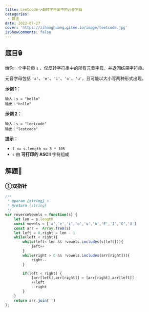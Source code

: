 ```yaml
---
title: Leetcode->翻转字符串中的元音字母
categories: 
 - 算法
date: 2022-07-27
cover: 'https://zihonghuang.gitee.io/image/leetcode.jpg'
isShowComments: false
---
```


## 题目:lock:

给你一个字符串 `s` ，仅反转字符串中的所有元音字母，并返回结果字符串。

元音字母包括 `'a'`、`'e'`、`'i'`、`'o'`、`'u'`，且可能以大小写两种形式出现。

**示例 1：**

```
输入：s = "hello"
输出："holle"
```

**示例 2：**

```
输入：s = "leetcode"
输出："leotcede"
```

**提示：**

- `1 <= s.length <= 3 * 105`
- `s` 由 **可打印的 ASCII** 字符组成

## 解题:key:

### ①双指针

```javascript
/**
 * @param {string} s
 * @return {string}
 */
var reverseVowels = function(s) {
    let len = s.length
    const vowels = ['a','e','i','o','u','A','E','I','O','U']
    const arr =  Array.from(s)
    let left = 0,right = len - 1
    while(left < right){
        while(left< len && !vowels.includes(s[left])){
            left++
        }
        while(right > 0 && !vowels.includes(arr[right])){
            right--
        }

        if(left < right) {
            [arr[left],arr[right]] = [arr[right],arr[left]]
            ++left
            --right
        }
    }
    return arr.join('')
};
```

